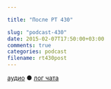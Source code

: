 ```yaml
---

title: "После РТ 430"

slug: "podcast-430"
date: 2015-02-07T17:50:00+03:00
comments: true
categories: podcast
filename: rt430post
---
```

[аудио](http://cdn.radio-t.com/rt430post.mp3) ● [лог чата](http://chat.radio-t.com/logs/radio-t-430.html)
<audio src="http://cdn.radio-t.com/rt430post.mp3" preload="none"></audio>

